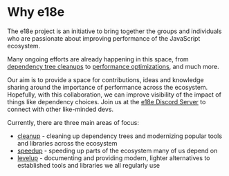# Why e18e

The e18e project is an initiative to bring together the groups and individuals
who are passionate about improving performance of the JavaScript ecosystem.

Many ongoing efforts are already happening in this space, from
[dependency tree cleanups](https://github.com/43081j/ecosystem-cleanup)
to [performance optimizations](https://marvinh.dev/blog/speeding-up-javascript-ecosystem/),
and much more.

Our aim is to provide a space for contributions, ideas and knowledge sharing
around the importance of performance across the ecosystem. Hopefully, with
this collaboration, we can improve visibility of the impact of things like
dependency choices. Join us at the [e18e Discord Server](https://chat.e18e.dev)
to connect with other like-minded devs.

Currently, there are three main areas of focus:

- [cleanup](./cleanup.md) - cleaning up dependency trees and modernizing
popular tools and libraries across the ecosystem
- [speedup](./speedup.md) - speeding up parts of the ecosystem many of us
depend on
- [levelup](./levelup.md) - documenting and providing modern, lighter
alternatives to established tools and libraries we all regularly use
